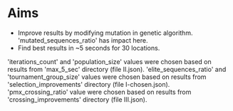 # Aims

* Improve results by modifying mutation in genetic algorithm. 
'mutated_sequences_ratio' has impact here.
* Find best results in ~5 seconds for 30 locations. 

'iterations_count' and 'population_size' values were chosen 
based on results from 'max_5_sec' directory (file II.json). 
'elite_sequences_ratio' and 'tournament_group_size' values were chosen
based on results from 'selection_improvements' directory (file I-chosen.json).
'pmx_crossing_ratio' value were chosen
based on results from 'crossing_improvements' directory (file III.json).
